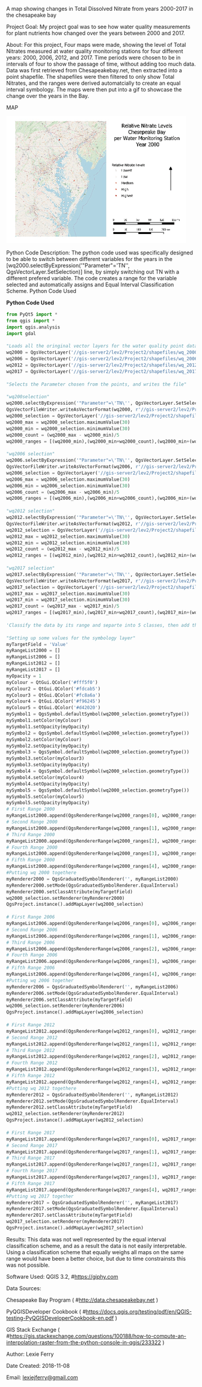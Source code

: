 A map showing changes in Total Dissolved Nitrate from years 2000-2017 in the chesapeake bay

Project Goal: My project goal was to see how water quality measurements for plant nutrients how changed over the years between 2000 and 2017.

About: For this project, Four maps were made, showing the level of Total Nitrates measured at water quality monitoring stations for four different years: 2000, 2006, 2012, and 2017. Time periods were chosen to be in intervals of four to show the passage of time, without adding too much data. Data was first retrieved from Chesapeakebay.net, then extracted into a point shapefile. The shapefiles were then filtered to only show Total Nitrates, and the ranges were derived automatcially to create an equal interval symbology. The maps were then put into a gif to showcase the change over the years in the Bay.

MAP

![Project 2 GIF](https://raw.githubusercontent.com/lexiejferry/Project-2/master/Nitrates.gif "Project1mapT2")


Python Code Description: The python code used was specifically designed to be able to switch between different variables for the years in the [wq2000.selectByExpression('"Parameter"=\'TN\'', QgsVectorLayer.SetSelection)] line, by simply switching out TN with a different prefered variable. The code creates a range for the variable selected and automatically assigns and Equal Interval Classification Scheme.
Python Code Used

**Python Code Used**
``` python
from PyQt5 import *
from qgis import *
import qgis.analysis
import gdal

"Loads all the oringinal vector layers for the water quality point data."
wq2000 = QgsVectorLayer('//gis-server2/lev2/Project2/shapefiles/wq_2000_r.shp', 'wq2000import', 'ogr')
wq2006 = QgsVectorLayer('//gis-server2/lev2/Project2/shapefiles/wq_2006_r.shp', 'wq2006import', 'ogr')
wq2012 = QgsVectorLayer('//gis-server2/lev2/Project2/shapefiles/wq_2012_r.shp', 'wq2012import', 'ogr')
wq2017 = QgsVectorLayer('//gis-server2/lev2/Project2/shapefiles/wq_2017_r.shp', 'wq2017import', 'ogr')

"Selects the Parameter chosen from the points, and writes the file"

"wq200selection"
wq2000.selectByExpression('"Parameter"=\'TN\'', QgsVectorLayer.SetSelection)
QgsVectorFileWriter.writeAsVectorFormat(wq2000, r'//gis-server2/lev2/Project2/shapefiles/selection/wq2000selection.gpkg', 'utf-8', wq2000.crs(), 'GPKG', True)
wq2000_selection = QgsVectorLayer('//gis-server2/lev2/Project2/shapefiles/selection/wq2000selection.gpkg', 'wq2000_selection', 'ogr')
wq2000_max = wq2000_selection.maximumValue(30)
wq2000_min = wq2000_selection.minimumValue(30)
wq2000_count = (wq2000_max - wq2000_min)/5
wq2000_ranges = [(wq2000_min),(wq2000_min+wq2000_count),(wq2000_min+(wq2000_count*2)),(wq2000_min+(wq2000_count*3)),(wq2000_min+(wq2000_count*4)),(wq2000_max)]

"wq2006 selection"
wq2006.selectByExpression('"Parameter"=\'TN\'', QgsVectorLayer.SetSelection)
QgsVectorFileWriter.writeAsVectorFormat(wq2006, r'//gis-server2/lev2/Project2/shapefiles/selection/wq2006selection.gpkg', 'utf-8', wq2006.crs(), 'GPKG', True)
wq2006_selection = QgsVectorLayer('//gis-server2/lev2/Project2/shapefiles/selection/wq2006selection.gpkg', 'wq2006_selection', 'ogr')
wq2006_max = wq2006_selection.maximumValue(30)
wq2006_min = wq2006_selection.minimumValue(30)
wq2006_count = (wq2006_max - wq2006_min)/5
wq2006_ranges = [(wq2006_min),(wq2006_min+wq2006_count),(wq2006_min+(wq2006_count*2)),(wq2006_min+(wq2006_count*3)),(wq2006_min+(wq2006_count*4)),(wq2006_max)]

"wq2012 selection"
wq2012.selectByExpression('"Parameter"=\'TN\'', QgsVectorLayer.SetSelection)
QgsVectorFileWriter.writeAsVectorFormat(wq2012, r'//gis-server2/lev2/Project2/shapefiles/selection/wq2012selection.gpkg', 'utf-8', wq2006.crs(), 'GPKG', True)
wq2012_selection = QgsVectorLayer('//gis-server2/lev2/Project2/shapefiles/selection/wq2012selection.gpkg', 'wq2012_selection', 'ogr')
wq2012_max = wq2012_selection.maximumValue(30)
wq2012_min = wq2012_selection.minimumValue(30)
wq2012_count = (wq2012_max - wq2012_min)/5
wq2012_ranges = [(wq2012_min),(wq2012_min+wq2012_count),(wq2012_min+(wq2012_count*2)),(wq2012_min+(wq2012_count*3)),(wq2012_min+(wq2012_count*4)),(wq2012_max)]

"wq2017 selection"
wq2017.selectByExpression('"Parameter"=\'TN\'', QgsVectorLayer.SetSelection)
QgsVectorFileWriter.writeAsVectorFormat(wq2017, r'//gis-server2/lev2/Project2/shapefiles/selection/wq2017selection.gpkg', 'utf-8', wq2012.crs(), 'GPKG', True)
wq2017_selection = QgsVectorLayer('//gis-server2/lev2/Project2/shapefiles/selection/wq2017selection.gpkg', 'wq2017_selection', 'ogr')
wq2017_max = wq2017_selection.maximumValue(30)
wq2017_min = wq2017_selection.minimumValue(30)
wq2017_count = (wq2017_max - wq2017_min)/5
wq2017_ranges = [(wq2017_min),(wq2017_min+wq2017_count),(wq2017_min+(wq2017_count*2)),(wq2017_min+(wq2017_count*3)),(wq2017_min+(wq2017_count*4)),(wq2017_max)]

'Classify the data by its range and separte into 5 classes, then add the map'

"Setting up some values for the symbology layer"
myTargetField = 'Value'
myRangeList2000 = []
myRangeList2006 = []
myRangeList2012 = []
myRangeList2017 = []
myOpacity = 1
myColour = QtGui.QColor('#fff5f0')
myColour2 = QtGui.QColor('#fdcab5')
myColour3 = QtGui.QColor('#fc8a6a')
myColour4 = QtGui.QColor('#f96245')
myColour5 = QtGui.QColor('#d42020')
mySymbol1 = QgsSymbol.defaultSymbol(wq2000_selection.geometryType())
mySymbol1.setColor(myColour)
mySymbol1.setOpacity(myOpacity)
mySymbol2 = QgsSymbol.defaultSymbol(wq2000_selection.geometryType())
mySymbol2.setColor(myColour)
mySymbol2.setOpacity(myOpacity)
mySymbol3 = QgsSymbol.defaultSymbol(wq2000_selection.geometryType())
mySymbol3.setColor(myColour3)
mySymbol3.setOpacity(myOpacity)
mySymbol4 = QgsSymbol.defaultSymbol(wq2000_selection.geometryType())
mySymbol4.setColor(myColour4)
mySymbol4.setOpacity(myOpacity)
mySymbol5 = QgsSymbol.defaultSymbol(wq2000_selection.geometryType())
mySymbol5.setColor(myColour5)
mySymbol5.setOpacity(myOpacity)
# First Range 2000
myRangeList2000.append(QgsRendererRange(wq2000_ranges[0], wq2000_ranges[1], mySymbol1, 'Lowest'))
# Second Range 2000
myRangeList2000.append(QgsRendererRange(wq2000_ranges[1], wq2000_ranges[2], mySymbol2, 'Low'))
# Third Range 2000
myRangeList2000.append(QgsRendererRange(wq2000_ranges[2], wq2000_ranges[3], mySymbol3, 'Medium'))
# Fourth Range 2000
myRangeList2000.append(QgsRendererRange(wq2000_ranges[3], wq2000_ranges[4], mySymbol4, 'High'))
# Fifth Range 2000
myRangeList2000.append(QgsRendererRange(wq2000_ranges[4], wq2000_ranges[5], mySymbol5, 'Highest'))
#Putting wq 2000 togethere
myRenderer2000 = QgsGraduatedSymbolRenderer('', myRangeList2000)
myRenderer2000.setMode(QgsGraduatedSymbolRenderer.EqualInterval)
myRenderer2000.setClassAttribute(myTargetField)
wq2000_selection.setRenderer(myRenderer2000)
QgsProject.instance().addMapLayer(wq2000_selection)

# First Range 2006
myRangeList2006.append(QgsRendererRange(wq2006_ranges[0], wq2006_ranges[1], mySymbol1, 'Lowest'))
# Second Range 2006
myRangeList2006.append(QgsRendererRange(wq2006_ranges[1], wq2006_ranges[2], mySymbol2, 'Low'))
# Third Range 2006
myRangeList2006.append(QgsRendererRange(wq2006_ranges[2], wq2006_ranges[3], mySymbol3, 'Medium'))
# Fourth Range 2006
myRangeList2006.append(QgsRendererRange(wq2006_ranges[3], wq2006_ranges[4], mySymbol4, 'High'))
# Fifth Range 2006
myRangeList2006.append(QgsRendererRange(wq2006_ranges[4], wq2006_ranges[5], mySymbol5, 'Highest'))
#Putting wq 2006 together
myRenderer2006 = QgsGraduatedSymbolRenderer('', myRangeList2006)
myRenderer2006.setMode(QgsGraduatedSymbolRenderer.EqualInterval)
myRenderer2006.setClassAttribute(myTargetField)
wq2006_selection.setRenderer(myRenderer2006)
QgsProject.instance().addMapLayer(wq2006_selection)

# First Range 2012
myRangeList2012.append(QgsRendererRange(wq2012_ranges[0], wq2012_ranges[1], mySymbol1, 'Lowest'))
# Second Range 2012
myRangeList2012.append(QgsRendererRange(wq2012_ranges[1], wq2012_ranges[2], mySymbol2, 'Low'))
# Third Range 2012
myRangeList2012.append(QgsRendererRange(wq2012_ranges[2], wq2012_ranges[3], mySymbol3, 'Medium'))
# Fourth Range 2012
myRangeList2012.append(QgsRendererRange(wq2012_ranges[3], wq2012_ranges[4], mySymbol4, 'High'))
# Fifth Range 2012
myRangeList2012.append(QgsRendererRange(wq2012_ranges[4], wq2012_ranges[5], mySymbol5, 'Highest'))
#Putting wq 2012 togethere
myRenderer2012 = QgsGraduatedSymbolRenderer('', myRangeList2012)
myRenderer2012.setMode(QgsGraduatedSymbolRenderer.EqualInterval)
myRenderer2012.setClassAttribute(myTargetField)
wq2012_selection.setRenderer(myRenderer2012)
QgsProject.instance().addMapLayer(wq2012_selection)

# First Range 2017
myRangeList2017.append(QgsRendererRange(wq2017_ranges[0], wq2017_ranges[1], mySymbol1, 'Lowest'))
# Second Range 2017
myRangeList2017.append(QgsRendererRange(wq2017_ranges[1], wq2017_ranges[2], mySymbol2, 'Low'))
# Third Range 2017
myRangeList2017.append(QgsRendererRange(wq2017_ranges[2], wq2017_ranges[3], mySymbol3, 'Medium'))
# Fourth Range 2017
myRangeList2017.append(QgsRendererRange(wq2017_ranges[3], wq2017_ranges[4], mySymbol4, 'High'))
# Fifth Range 2017
myRangeList2017.append(QgsRendererRange(wq2017_ranges[4], wq2017_ranges[5], mySymbol5, 'Highest'))
#Putting wq 2017 together
myRenderer2017 = QgsGraduatedSymbolRenderer('', myRangeList2017)
myRenderer2017.setMode(QgsGraduatedSymbolRenderer.EqualInterval)
myRenderer2017.setClassAttribute(myTargetField)
wq2017_selection.setRenderer(myRenderer2017)
QgsProject.instance().addMapLayer(wq2017_selection)

```

Results: This data was not well represented by the equal interval classification scheme, and as a result the data is not easily interpretable. Using a classification scheme that equally weighs all maps on the same range would have been a better choice, but due to time constrainsts this was not possible.

Software Used: QGIS 3.2, #https://giphy.com

Data Sources:

Chesapeake Bay Program ( #http://data.chesapeakebay.net )

PyQGISDeveloper Cookbook ( #https://docs.qgis.org/testing/pdf/en/QGIS-testing-PyQGISDeveloperCookbook-en.pdf )

GIS Stack Exchange ( #https://gis.stackexchange.com/questions/100188/how-to-compute-an-interpolation-raster-from-the-python-console-in-qgis/233322 )

Author: Lexie Ferry

Date Created: 2018-11-08

Email: lexiejferry@gmail.com
